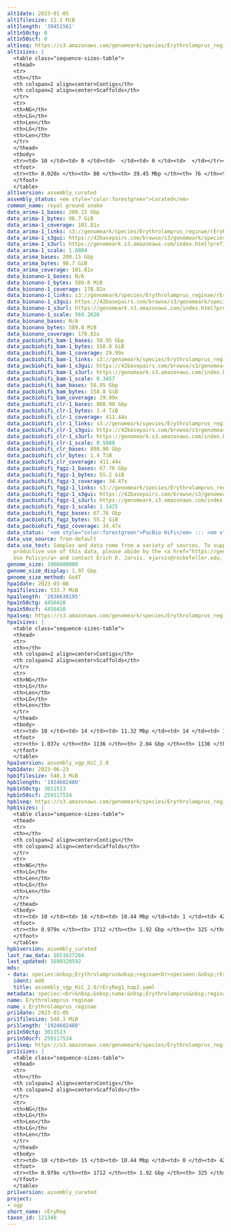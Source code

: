 ```yaml
---
alt1date: 2023-01-05
alt1filesize: 11.1 MiB
alt1length: '39451561'
alt1n50ctg: 0
alt1n50scf: 0
alt1seq: https://s3.amazonaws.com/genomeark/species/Erythrolamprus_reginae/rEryReg1/assembly_curated/rEryReg1.alt.cur.20230105.fasta.gz
alt1sizes: |
  <table class="sequence-sizes-table">
  <thead>
  <tr>
  <th></th>
  <th colspan=2 align=center>Contigs</th>
  <th colspan=2 align=center>Scaffolds</th>
  </tr>
  <tr>
  <th>NG</th>
  <th>LG</th>
  <th>Len</th>
  <th>LG</th>
  <th>Len</th>
  </tr>
  </thead>
  <tbody>
  <tr><td> 10 </td><td> 0 </td><td>  </td><td> 0 </td><td>  </td></tr><tr><td> 20 </td><td> 0 </td><td>  </td><td> 0 </td><td>  </td></tr><tr><td> 30 </td><td> 0 </td><td>  </td><td> 0 </td><td>  </td></tr><tr><td> 40 </td><td> 0 </td><td>  </td><td> 0 </td><td>  </td></tr><tr style="background-color:#cccccc;"><td> 50 </td><td> 0 </td><td>  </td><td> 0 </td><td>  </td></tr><tr><td> 60 </td><td> 0 </td><td>  </td><td> 0 </td><td>  </td></tr><tr><td> 70 </td><td> 0 </td><td>  </td><td> 0 </td><td>  </td></tr><tr><td> 80 </td><td> 0 </td><td>  </td><td> 0 </td><td>  </td></tr><tr><td> 90 </td><td> 0 </td><td>  </td><td> 0 </td><td>  </td></tr><tr><td> 100 </td><td> 0 </td><td>  </td><td> 0 </td><td>  </td></tr></tbody>
  <tfoot>
  <tr><th> 0.020x </th><th> 80 </th><th> 39.45 Mbp </th><th> 76 </th><th> 39.45 Mbp </th></tr>
  </tfoot>
  </table>
alt1version: assembly_curated
assembly_status: <em style="color:forestgreen">Curated</em>
common_name: royal ground snake
data_arima-1_bases: 200.15 Gbp
data_arima-1_bytes: 98.7 GiB
data_arima-1_coverage: 101.81x
data_arima-1_links: s3://genomeark/species/Erythrolamprus_reginae/rEryReg1/genomic_data/arima/<br>
data_arima-1_s3gui: https://42basepairs.com/browse/s3/genomeark/species/Erythrolamprus_reginae/rEryReg1/genomic_data/arima/
data_arima-1_s3url: https://genomeark.s3.amazonaws.com/index.html?prefix=species/Erythrolamprus_reginae/rEryReg1/genomic_data/arima/
data_arima-1_scale: 1.8884
data_arima_bases: 200.15 Gbp
data_arima_bytes: 98.7 GiB
data_arima_coverage: 101.81x
data_bionano-1_bases: N/A
data_bionano-1_bytes: 589.0 MiB
data_bionano-1_coverage: 178.82x
data_bionano-1_links: s3://genomeark/species/Erythrolamprus_reginae/rEryReg1/genomic_data/bionano/<br>
data_bionano-1_s3gui: https://42basepairs.com/browse/s3/genomeark/species/Erythrolamprus_reginae/rEryReg1/genomic_data/bionano/
data_bionano-1_s3url: https://genomeark.s3.amazonaws.com/index.html?prefix=species/Erythrolamprus_reginae/rEryReg1/genomic_data/bionano/
data_bionano-1_scale: 569.2626
data_bionano_bases: N/A
data_bionano_bytes: 589.0 MiB
data_bionano_coverage: 178.82x
data_pacbiohifi_bam-1_bases: 58.95 Gbp
data_pacbiohifi_bam-1_bytes: 158.8 GiB
data_pacbiohifi_bam-1_coverage: 29.99x
data_pacbiohifi_bam-1_links: s3://genomeark/species/Erythrolamprus_reginae/rEryReg1/genomic_data/pacbio_hifi/<br>
data_pacbiohifi_bam-1_s3gui: https://42basepairs.com/browse/s3/genomeark/species/Erythrolamprus_reginae/rEryReg1/genomic_data/pacbio_hifi/
data_pacbiohifi_bam-1_s3url: https://genomeark.s3.amazonaws.com/index.html?prefix=species/Erythrolamprus_reginae/rEryReg1/genomic_data/pacbio_hifi/
data_pacbiohifi_bam-1_scale: 0.3457
data_pacbiohifi_bam_bases: 58.95 Gbp
data_pacbiohifi_bam_bytes: 158.8 GiB
data_pacbiohifi_bam_coverage: 29.99x
data_pacbiohifi_clr-1_bases: 808.90 Gbp
data_pacbiohifi_clr-1_bytes: 1.4 TiB
data_pacbiohifi_clr-1_coverage: 411.44x
data_pacbiohifi_clr-1_links: s3://genomeark/species/Erythrolamprus_reginae/rEryReg1/genomic_data/pacbio_hifi/<br>
data_pacbiohifi_clr-1_s3gui: https://42basepairs.com/browse/s3/genomeark/species/Erythrolamprus_reginae/rEryReg1/genomic_data/pacbio_hifi/
data_pacbiohifi_clr-1_s3url: https://genomeark.s3.amazonaws.com/index.html?prefix=species/Erythrolamprus_reginae/rEryReg1/genomic_data/pacbio_hifi/
data_pacbiohifi_clr-1_scale: 0.5088
data_pacbiohifi_clr_bases: 808.90 Gbp
data_pacbiohifi_clr_bytes: 1.4 TiB
data_pacbiohifi_clr_coverage: 411.44x
data_pacbiohifi_fqgz-1_bases: 67.76 Gbp
data_pacbiohifi_fqgz-1_bytes: 55.2 GiB
data_pacbiohifi_fqgz-1_coverage: 34.47x
data_pacbiohifi_fqgz-1_links: s3://genomeark/species/Erythrolamprus_reginae/rEryReg1/genomic_data/pacbio_hifi/<br>
data_pacbiohifi_fqgz-1_s3gui: https://42basepairs.com/browse/s3/genomeark/species/Erythrolamprus_reginae/rEryReg1/genomic_data/pacbio_hifi/
data_pacbiohifi_fqgz-1_s3url: https://genomeark.s3.amazonaws.com/index.html?prefix=species/Erythrolamprus_reginae/rEryReg1/genomic_data/pacbio_hifi/
data_pacbiohifi_fqgz-1_scale: 1.1425
data_pacbiohifi_fqgz_bases: 67.76 Gbp
data_pacbiohifi_fqgz_bytes: 55.2 GiB
data_pacbiohifi_fqgz_coverage: 34.47x
data_status: '<em style="color:forestgreen">PacBio HiFi</em> ::: <em style="color:forestgreen">Arima</em>'
data_use_source: from-default
data_use_text: Samples and data come from a variety of sources. To support fair and
  productive use of this data, please abide by the <a href="https://genome10k.soe.ucsc.edu/data-use-policies/">Data
  Use Policy</a> and contact Erich D. Jarvis, ejarvis@rockefeller.edu, with any questions.
genome_size: 1966000000
genome_size_display: 1.97 Gbp
genome_size_method: GoAT
hpa1date: 2023-03-08
hpa1filesize: 533.7 MiB
hpa1length: '2038638195'
hpa1n50ctg: 4456410
hpa1n50scf: 4456410
hpa1seq: https://s3.amazonaws.com/genomeark/species/Erythrolamprus_reginae/rEryReg1/assembly_vgp_HiC_2.0/rEryReg1.HiC.hap1.20230308.fasta.gz
hpa1sizes: |
  <table class="sequence-sizes-table">
  <thead>
  <tr>
  <th></th>
  <th colspan=2 align=center>Contigs</th>
  <th colspan=2 align=center>Scaffolds</th>
  </tr>
  <tr>
  <th>NG</th>
  <th>LG</th>
  <th>Len</th>
  <th>LG</th>
  <th>Len</th>
  </tr>
  </thead>
  <tbody>
  <tr><td> 10 </td><td> 14 </td><td> 11.32 Mbp </td><td> 14 </td><td> 11.32 Mbp </td></tr><tr><td> 20 </td><td> 34 </td><td> 8.66 Mbp </td><td> 34 </td><td> 8.66 Mbp </td></tr><tr><td> 30 </td><td> 59 </td><td> 6.97 Mbp </td><td> 59 </td><td> 6.97 Mbp </td></tr><tr><td> 40 </td><td> 90 </td><td> 5.58 Mbp </td><td> 90 </td><td> 5.58 Mbp </td></tr><tr style="background-color:#cccccc;"><td> 50 </td><td> 130 </td><td style="background-color:#88ff88;"> 4.46 Mbp </td><td> 130 </td><td style="background-color:#ff8888;"> 4.46 Mbp </td></tr><tr><td> 60 </td><td> 179 </td><td> 3.59 Mbp </td><td> 179 </td><td> 3.59 Mbp </td></tr><tr><td> 70 </td><td> 241 </td><td> 2.81 Mbp </td><td> 241 </td><td> 2.81 Mbp </td></tr><tr><td> 80 </td><td> 328 </td><td> 1.80 Mbp </td><td> 328 </td><td> 1.80 Mbp </td></tr><tr><td> 90 </td><td> 469 </td><td> 1.07 Mbp </td><td> 469 </td><td> 1.07 Mbp </td></tr><tr><td> 100 </td><td> 754 </td><td> 398.44 Kbp </td><td> 754 </td><td> 398.44 Kbp </td></tr></tbody>
  <tfoot>
  <tr><th> 1.037x </th><th> 1136 </th><th> 2.04 Gbp </th><th> 1136 </th><th> 2.04 Gbp </th></tr>
  </tfoot>
  </table>
hpa1version: assembly_vgp_HiC_2.0
hpb1date: 2023-06-23
hpb1filesize: 548.3 MiB
hpb1length: '1924602480'
hpb1n50ctg: 3011513
hpb1n50scf: 259117534
hpb1seq: https://s3.amazonaws.com/genomeark/species/Erythrolamprus_reginae/rEryReg1/assembly_curated/rEryReg1.hap2.cur.20230623.fasta.gz
hpb1sizes: |
  <table class="sequence-sizes-table">
  <thead>
  <tr>
  <th></th>
  <th colspan=2 align=center>Contigs</th>
  <th colspan=2 align=center>Scaffolds</th>
  </tr>
  <tr>
  <th>NG</th>
  <th>LG</th>
  <th>Len</th>
  <th>LG</th>
  <th>Len</th>
  </tr>
  </thead>
  <tbody>
  <tr><td> 10 </td><td> 16 </td><td> 10.44 Mbp </td><td> 1 </td><td> 426.56 Mbp </td></tr><tr><td> 20 </td><td> 39 </td><td> 7.41 Mbp </td><td> 1 </td><td> 426.56 Mbp </td></tr><tr><td> 30 </td><td> 71 </td><td> 5.13 Mbp </td><td> 2 </td><td> 355.37 Mbp </td></tr><tr><td> 40 </td><td> 116 </td><td> 3.89 Mbp </td><td> 3 </td><td> 259.12 Mbp </td></tr><tr style="background-color:#cccccc;"><td> 50 </td><td> 173 </td><td style="background-color:#88ff88;"> 3.01 Mbp </td><td> 3 </td><td style="background-color:#88ff88;"> 259.12 Mbp </td></tr><tr><td> 60 </td><td> 248 </td><td> 2.28 Mbp </td><td> 4 </td><td> 152.91 Mbp </td></tr><tr><td> 70 </td><td> 347 </td><td> 1.68 Mbp </td><td> 6 </td><td> 119.10 Mbp </td></tr><tr><td> 80 </td><td> 499 </td><td> 1.02 Mbp </td><td> 8 </td><td> 87.32 Mbp </td></tr><tr><td> 90 </td><td> 775 </td><td> 486.12 Kbp </td><td> 11 </td><td> 50.30 Mbp </td></tr><tr><td> 100 </td><td> 0 </td><td>  </td><td> 0 </td><td>  </td></tr></tbody>
  <tfoot>
  <tr><th> 0.979x </th><th> 1712 </th><th> 1.92 Gbp </th><th> 325 </th><th> 1.92 Gbp </th></tr>
  </tfoot>
  </table>
hpb1version: assembly_curated
last_raw_data: 1651627264
last_updated: 1690320592
mds:
- data: species:&nbsp;Erythrolamprus&nbsp;reginae<br>specimen:&nbsp;rEryReg1<br>projects:&nbsp;<br>&nbsp;&nbsp;-&nbsp;vgp<br>hap2:&nbsp;s3://genomeark/species/Erythrolamprus_reginae/rEryReg1/assembly_vgp_HiC_2.0/rEryReg1.HiC.hap2.20220929.fasta.gz<br>pretext_hap2:&nbsp;s3://genomeark/species/Erythrolamprus_reginae/rEryReg1/assembly_vgp_HiC_2.0/evaluation/hap2/pretext/rEryReg1_hap2__s2_heatmap.pretext<br>kmer_spectra_img:&nbsp;s3://genomeark/species/Erythrolamprus_reginae/rEryReg1/assembly_vgp_HiC_2.0/evaluation/rEryReg1_png/<br>pacbio_read_dir:&nbsp;s3://genomeark/species/Erythrolamprus_reginae/rEryReg1/genomic_data/pacbio_hifi/<br>pacbio_read_type:&nbsp;hifi<br>hic_read_dir:&nbsp;s3://genomeark/species/Erythrolamprus_reginae/rEryReg1/genomic_data/arima/<br>pipeline:<br>&nbsp;&nbsp;-&nbsp;hifiasm&nbsp;(0.16.1+galaxy3)<br>&nbsp;&nbsp;-&nbsp;yahs&nbsp;(1.2a+galaxy1)<br>assembled_by_group:&nbsp;Rockefeller<br>notes:&nbsp;GenomeScope&nbsp;exploration&nbsp;of&nbsp;the&nbsp;raw&nbsp;data&nbsp;indicates&nbsp;this&nbsp;specimen&nbsp;is&nbsp;likely&nbsp;to&nbsp;be&nbsp;triploid&nbsp;(model&nbsp;fits&nbsp;well&nbsp;at&nbsp;p=3);&nbsp;smudgeplot&nbsp;also&nbsp;results&nbsp;in&nbsp;"proposed&nbsp;triploid",&nbsp;with&nbsp;a&nbsp;strong&nbsp;AAB&nbsp;signal&nbsp;on&nbsp;the&nbsp;smudgeplot.&nbsp;Hifiasm-HiC&nbsp;assembly&nbsp;resulted&nbsp;in&nbsp;hap1&nbsp;and&nbsp;hap2&nbsp;assemblies,&nbsp;with&nbsp;hap1&nbsp;looking&nbsp;to&nbsp;have&nbsp;two&nbsp;copies&nbsp;of&nbsp;the&nbsp;genome&nbsp;based&nbsp;on&nbsp;QC&nbsp;metrics,&nbsp;while&nbsp;hap2&nbsp;has&nbsp;one&nbsp;un-duplicated&nbsp;copy&nbsp;of&nbsp;the&nbsp;genome.&nbsp;This&nbsp;is&nbsp;supported&nbsp;by&nbsp;largely&nbsp;unduplicated&nbsp;BUSCO&nbsp;results&nbsp;(3189&nbsp;complete&nbsp;genes&nbsp;out&nbsp;of&nbsp;3354,&nbsp;with&nbsp;3099&nbsp;single&nbsp;copy&nbsp;and&nbsp;90&nbsp;dupes),&nbsp;a&nbsp;largely&nbsp;1-copy&nbsp;kmer-cn&nbsp;spectrum,&nbsp;and&nbsp;the&nbsp;length&nbsp;of&nbsp;the&nbsp;assembly&nbsp;being&nbsp;near&nbsp;to&nbsp;the&nbsp;expected&nbsp;genome&nbsp;size&nbsp;based&nbsp;on&nbsp;the&nbsp;triploid&nbsp;genomescope&nbsp;model.&nbsp;This&nbsp;hap2&nbsp;was&nbsp;scaffolded&nbsp;with&nbsp;HiC&nbsp;data&nbsp;using&nbsp;YAHS,&nbsp;and&nbsp;is&nbsp;what&nbsp;we&nbsp;are&nbsp;submitting&nbsp;for&nbsp;curation.&nbsp;
  ident: md8
  title: assembly_vgp_HiC_2.0/rEryReg1_hap2.yaml
metadata: species:<br>&nbsp;&nbsp;name:&nbsp;Erythrolamprus&nbsp;reginae<br>&nbsp;&nbsp;individuals:<br>&nbsp;&nbsp;-&nbsp;short_name:&nbsp;rEryReg1<br>&nbsp;&nbsp;short_name:&nbsp;rEryReg<br>&nbsp;&nbsp;taxon_id:&nbsp;121349<br>&nbsp;&nbsp;common_name:&nbsp;royal&nbsp;ground&nbsp;snake<br>&nbsp;&nbsp;genome_size:&nbsp;1966000000<br>&nbsp;&nbsp;genome_size_method:&nbsp;GoAT<br>&nbsp;&nbsp;order:<br>&nbsp;&nbsp;&nbsp;&nbsp;name:&nbsp;Squamata<br>&nbsp;&nbsp;family:<br>&nbsp;&nbsp;&nbsp;&nbsp;name:&nbsp;Dipsadidae<br>&nbsp;&nbsp;project:&nbsp;[&nbsp;vgp&nbsp;]<br>
name: Erythrolamprus reginae
name_: Erythrolamprus_reginae
pri1date: 2023-01-05
pri1filesize: 548.3 MiB
pri1length: '1924602480'
pri1n50ctg: 3011513
pri1n50scf: 259117534
pri1seq: https://s3.amazonaws.com/genomeark/species/Erythrolamprus_reginae/rEryReg1/assembly_curated/rEryReg1.pri.cur.20230105.fasta.gz
pri1sizes: |
  <table class="sequence-sizes-table">
  <thead>
  <tr>
  <th></th>
  <th colspan=2 align=center>Contigs</th>
  <th colspan=2 align=center>Scaffolds</th>
  </tr>
  <tr>
  <th>NG</th>
  <th>LG</th>
  <th>Len</th>
  <th>LG</th>
  <th>Len</th>
  </tr>
  </thead>
  <tbody>
  <tr><td> 10 </td><td> 15 </td><td> 10.44 Mbp </td><td> 0 </td><td> 426.56 Mbp </td></tr><tr><td> 20 </td><td> 38 </td><td> 7.41 Mbp </td><td> 0 </td><td> 426.56 Mbp </td></tr><tr><td> 30 </td><td> 70 </td><td> 5.13 Mbp </td><td> 1 </td><td> 355.37 Mbp </td></tr><tr><td> 40 </td><td> 115 </td><td> 3.89 Mbp </td><td> 2 </td><td> 259.12 Mbp </td></tr><tr style="background-color:#cccccc;"><td> 50 </td><td> 172 </td><td style="background-color:#88ff88;"> 3.01 Mbp </td><td> 2 </td><td style="background-color:#88ff88;"> 259.12 Mbp </td></tr><tr><td> 60 </td><td> 247 </td><td> 2.28 Mbp </td><td> 3 </td><td> 152.91 Mbp </td></tr><tr><td> 70 </td><td> 346 </td><td> 1.68 Mbp </td><td> 5 </td><td> 119.10 Mbp </td></tr><tr><td> 80 </td><td> 498 </td><td> 1.02 Mbp </td><td> 7 </td><td> 87.32 Mbp </td></tr><tr><td> 90 </td><td> 774 </td><td> 486.12 Kbp </td><td> 10 </td><td> 50.30 Mbp </td></tr><tr><td> 100 </td><td> 0 </td><td>  </td><td> 0 </td><td>  </td></tr></tbody>
  <tfoot>
  <tr><th> 0.979x </th><th> 1712 </th><th> 1.92 Gbp </th><th> 325 </th><th> 1.92 Gbp </th></tr>
  </tfoot>
  </table>
pri1version: assembly_curated
project:
- vgp
short_name: rEryReg
taxon_id: 121349
---
```


